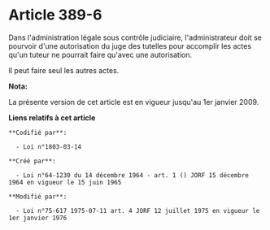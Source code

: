 # Article 389-6

Dans l'administration légale sous contrôle judiciaire, l'administrateur doit se pourvoir d'une autorisation du juge des
tutelles pour accomplir les actes qu'un tuteur ne pourrait faire qu'avec une autorisation.

Il peut faire seul les autres actes.

**Nota:**

La présente version de cet article est en vigueur jusqu'au 1er janvier 2009.

**Liens relatifs à cet article**

	**Codifié par**:

	  - Loi n°1803-03-14

	**Créé par**:

	  - Loi n°64-1230 du 14 décembre 1964 - art. 1 () JORF 15 décembre 1964 en vigueur le 15 juin 1965

	**Modifié par**:

	  - Loi n°75-617 1975-07-11 art. 4 JORF 12 juillet 1975 en vigueur le 1er janvier 1976
